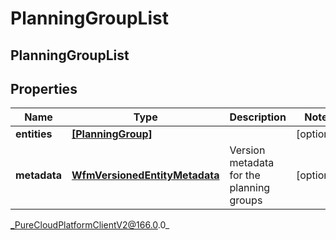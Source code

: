 # PlanningGroupList

## PlanningGroupList

## Properties

|Name | Type | Description | Notes|
|------------ | ------------- | ------------- | -------------|
| **entities** | [**[PlanningGroup]**]([PlanningGroup]) |  | [optional] |
| **metadata** | [**WfmVersionedEntityMetadata**](WfmVersionedEntityMetadata) | Version metadata for the planning groups | [optional] |



_PureCloudPlatformClientV2@166.0.0_
